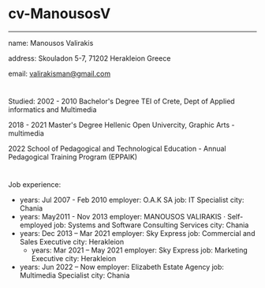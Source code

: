 # cv-ManousosV

---
name: Manousos Valirakis

address: Skouladon 5-7, 71202 Herakleion Greece

email: valirakisman@gmail.com
# 
Studied:
2002 - 2010 Bachelor's Degree TEI of Crete, Dept of Applied informatics and Multimedia

2018 - 2021 Master's Degree Hellenic Open Univercity, Graphic Arts - multimedia

2022 School of Pedagogical and Technological Education - Annual Pedagogical Training Program (EPPAIK)
#
Job experience:
- years: Jul 2007 - Feb 2010
  employer: O.A.K SA
  job: IT Specialist
  city: Chania
- years: May2011 - Nov 2013
  employer: MANOUSOS VALIRAKIS · Self-employed
  job: Systems and Software Consulting Services
  city: Chania
- years: Dec 2013 – Mar 2021
  employer: Sky Express
  job: Commercial and Sales Executive
  city: Herakleion
  - years: Mar 2021 – May 2021
  employer: Sky Express
  job: Marketing Executive
  city: Herakleion
 - years: Jun 2022 – Now
  employer: Elizabeth Estate Agency
  job: Multimedia Specialist
  city: Chania
